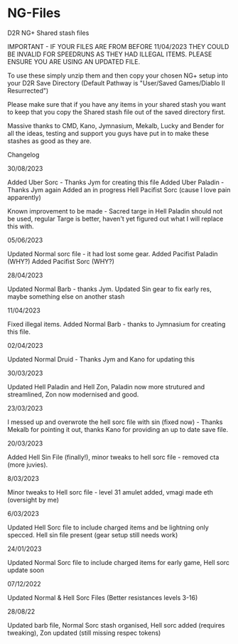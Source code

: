 # NG-Files
D2R NG+ Shared stash files

IMPORTANT - IF YOUR FILES ARE FROM BEFORE 11/04/2023 THEY COULD BE INVALID FOR SPEEDRUNS AS THEY HAD ILLEGAL ITEMS. PLEASE ENSURE YOU ARE USING AN UPDATED FILE.  

To use these simply unzip them and then copy your chosen NG+ setup into your D2R Save Directory (Default Pathway is "User/Saved Games/Diablo II Resurrected")

Please make sure that if you have any items in your shared stash you want to keep that you copy the Shared stash file out of the saved directory first.

Massive thanks to CMD, Kano, Jymnasium, Mekalb, Lucky and Bender for all the ideas, testing and support you guys have put in to make these stashes as good as they are.

Changelog

30/08/2023

Added Uber Sorc - Thanks Jym for creating this file
Added Uber Paladin - Thanks Jym again
Added an in progress Hell Pacifist Sorc (cause I love pain apparently)

Known improvement to be made - Sacred targe in Hell Paladin should not be used, regular Targe is better, haven't yet figured out what I will replace this with.

05/06/2023

Updated Normal sorc file - it had lost some gear.
Added Pacifist Paladin (WHY?)
Added Pacifist Sorc (WHY?)

28/04/2023

Updated Normal Barb - thanks Jym. Updated Sin gear to fix early res, maybe something else on another stash

11/04/2023

Fixed illegal items. Added Normal Barb - thanks to Jymnasium for creating this file.

02/04/2023

Updated Normal Druid - Thanks Jym and Kano for updating this

30/03/2023

Updated Hell Paladin and Hell Zon, Paladin now more strutured and streamlined, Zon now modernised and good.

23/03/2023

I messed up and overwrote the hell sorc file with sin (fixed now) - Thanks Mekalb for pointing it out, thanks Kano for providing an up to date save file.

20/03/2023

Added Hell Sin File (finally!), minor tweaks to hell sorc file - removed cta (more juvies).

8/03/2023

Minor tweaks to Hell sorc file - level 31 amulet added, vmagi made eth (oversight by me)

6/03/2023

Updated Hell Sorc file to include charged items and be lightning only specced. Hell sin file present (gear setup still needs work)

24/01/2023

Updated Normal Sorc file to include charged items for early game, Hell sorc update soon

07/12/2022

Updated Normal & Hell Sorc Files (Better resistances levels 3-16)

28/08/22

Updated barb file, Normal Sorc stash organised, Hell sorc added (requires tweaking), Zon updated (still missing respec tokens)
